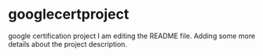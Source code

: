 # googlecertproject
google certification project
I am editing the README file. Adding some more details about the project description.

